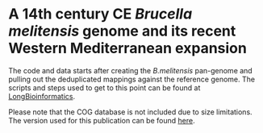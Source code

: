 # A 14th century CE *Brucella melitensis* genome and its recent Western Mediterranean expansion

The code and data starts after creating the *B.melitensis* pan-genome and pulling out the deduplicated mappings against the reference genome. The scripts and steps used to get to this point can be found at [LongBioinformatics](https://github.com/longg2/LongBioinformatics).

Please note that the COG database is not included due to size limitations. The version used for this publication can be found [here](https://ftp.ncbi.nih.gov/pub/COG/COG2020/data/).
